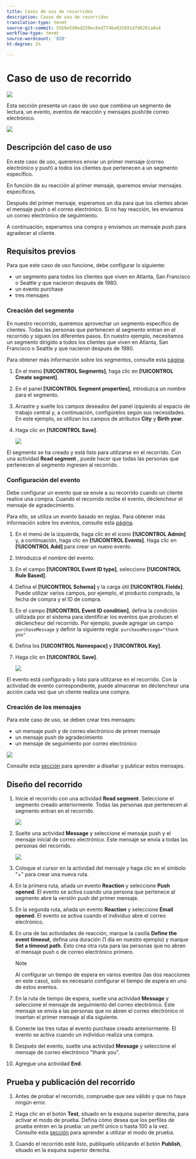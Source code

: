 ```yaml
---
title: Casos de uso de recorridos
description: Casos de uso de recorridos
translation-type: tm+mt
source-git-commit: 55b9e5d8ed259ec6ed7746e835691d7d6261a8a4
workflow-type: tm+mt
source-wordcount: '820'
ht-degree: 2%

---
```


# Caso de uso de recorrido

![](../assets/do-not-localize/badge.png)

Esta sección presenta un caso de uso que combina un segmento de lectura, un evento, eventos de reacción y mensajes push/de correo electrónico.

![](../assets/jo-uc1.png)

## Descripción del caso de uso

En este caso de uso, queremos enviar un primer mensaje (correo electrónico y push) a todos los clientes que pertenecen a un segmento específico.

En función de su reacción al primer mensaje, queremos enviar mensajes específicos.

Después del primer mensaje, esperamos un día para que los clientes abran el mensaje push o el correo electrónico. Si no hay reacción, les enviamos un correo electrónico de seguimiento.

A continuación, esperamos una compra y enviamos un mensaje push para agradecer al cliente.

## Requisitos previos

Para que este caso de uso funcione, debe configurar lo siguiente:

* un segmento para todos los clientes que viven en Atlanta, San Francisco o Seattle y que nacieron después de 1980.
* un evento purchase
* tres mensajes

### Creación del segmento

En nuestro recorrido, queremos aprovechar un segmento específico de clientes. Todas las personas que pertenecen al segmento entran en el recorrido y siguen los diferentes pasos. En nuestro ejemplo, necesitamos un segmento dirigido a todos los clientes que viven en Atlanta, San Francisco o Seattle y que nacieron después de 1980.

Para obtener más información sobre los segmentos, consulte esta [página](../segment/about-segments.md).

1. En el menú **[!UICONTROL Segments]**, haga clic en **[!UICONTROL Create segment]**.

1. En el panel **[!UICONTROL Segment properties]**, introduzca un nombre para el segmento.

1. Arrastre y suelte los campos deseados del panel izquierdo al espacio de trabajo central y, a continuación, configúrelos según sus necesidades. En este ejemplo, se utilizan los campos de atributos **City** y **Birth year**.

1. Haga clic en **[!UICONTROL Save]**.

   ![](../assets/add-attributes.png)

El segmento se ha creado y está listo para utilizarse en el recorrido. Con una actividad **Read segment** , puede hacer que todas las personas que pertenecen al segmento ingresen al recorrido.

### Configuración del evento

Debe configurar un evento que se envíe a su recorrido cuando un cliente realice una compra. Cuando el recorrido recibe el evento, déclencheur el mensaje de agradecimiento.

Para ello, se utiliza un evento basado en reglas. Para obtener más información sobre los eventos, consulte esta [página](../event/about-events.md).

1. En el menú de la izquierda, haga clic en el icono **[!UICONTROL Admin]** y, a continuación, haga clic en **[!UICONTROL Events]**. Haga clic en **[!UICONTROL Add]** para crear un nuevo evento.

1. Introduzca el nombre del evento.

1. En el campo **[!UICONTROL Event ID type]**, seleccione **[!UICONTROL Rule Based]**.

1. Defina el **[!UICONTROL Schema]** y la carga útil **[!UICONTROL Fields]**. Puede utilizar varios campos, por ejemplo, el producto comprado, la fecha de compra y el ID de compra.

1. En el campo **[!UICONTROL Event ID condition]**, defina la condición utilizada por el sistema para identificar los eventos que producen el déclencheur del recorrido. Por ejemplo, puede agregar un campo `purchaseMessage` y definir la siguiente regla: `purchaseMessage="thank you"`

1. Defina los **[!UICONTROL Namespace]** y **[!UICONTROL Key]**.

1. Haga clic en **[!UICONTROL Save]**.

   ![](../assets/jo-uc2.png)

El evento está configurado y listo para utilizarse en el recorrido. Con la actividad de evento correspondiente, puede almacenar en déclencheur una acción cada vez que un cliente realiza una compra.

### Creación de los mensajes

Para este caso de uso, se deben crear tres mensajes:

* un mensaje push y de correo electrónico de primer mensaje
* un mensaje push de agradecimiento
* un mensaje de seguimiento por correo electrónico

![](../assets/jo-uc3.png)

Consulte esta [sección](../segment/about-segments.md) para aprender a diseñar y publicar estos mensajes.

## Diseño del recorrido

1. Inicie el recorrido con una actividad **Read segment**. Seleccione el segmento creado anteriormente. Todas las personas que pertenecen al segmento entran en el recorrido.

   ![](../assets/jo-uc4.png)

1. Suelte una actividad **Message** y seleccione el mensaje push y el mensaje inicial de correo electrónico. Este mensaje se envía a todas las personas del recorrido.

   ![](../assets/jo-uc5.png)

1. Coloque el cursor en la actividad del mensaje y haga clic en el símbolo &quot;+&quot; para crear una nueva ruta.

1. En la primera ruta, añada un evento **Reaction** y seleccione **Push opened**. El evento se activa cuando una persona que pertenece al segmento abre la versión push del primer mensaje.

1. En la segunda ruta, añada un evento **Reaction** y seleccione **Email opened**. El evento se activa cuando el individuo abre el correo electrónico.

1. En una de las actividades de reacción, marque la casilla **Define the event timeout**, defina una duración (1 día en nuestro ejemplo) y marque **Set a timeout path**. Esto crea otra ruta para las personas que no abren el mensaje push o de correo electrónico primero.

   >[!NOTE]
   >
   >Al configurar un tiempo de espera en varios eventos (las dos reacciones en este caso), solo es necesario configurar el tiempo de espera en uno de estos eventos.

1. En la ruta de tiempo de espera, suelte una actividad **Message** y seleccione el mensaje de seguimiento del correo electrónico. Este mensaje se envía a las personas que no abren el correo electrónico ni insertan el primer mensaje al día siguiente.

1. Conecte las tres rutas al evento purchase creado anteriormente. El evento se activa cuando un individuo realiza una compra.

1. Después del evento, suelte una actividad **Message** y seleccione el mensaje de correo electrónico &quot;thank you&quot;.

1. Agregue una actividad **End**.

## Prueba y publicación del recorrido

1. Antes de probar el recorrido, compruebe que sea válido y que no haya ningún error.

1. Haga clic en el botón **Test**, situado en la esquina superior derecha, para activar el modo de prueba. Defina cómo desea que los perfiles de prueba entren en la prueba: un perfil único o hasta 100 a la vez. Consulte esta [sección](testing-the-journey.md) para aprender a utilizar el modo de prueba.

1. Cuando el recorrido esté listo, publíquelo utilizando el botón **Publish**, situado en la esquina superior derecha.
